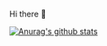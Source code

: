 Hi there 👋

[![Anurag's github stats](https://github-readme-stats.vercel.app/api?username=JuwoongKim)](https://github.com/anuraghazra/github-readme-stats)


